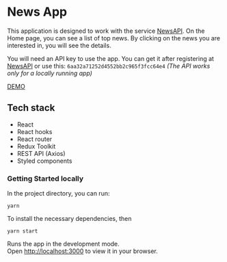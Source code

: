 # News App

This application is designed to work with the service [NewsAPI](https://newsapi.org/). On the Home page, you can see a list of top news. By clicking on the news you are interested in, you will see the details.

You will need an API key to use the app. You can get it after registering at [NewsAPI](https://newsapi.org/) or use this: <code>6aa32a71252d4552bb2c965f3fcc64e4</code> <em>(The API works only for a locally running app)</em>

[DEMO](https://ivanvasylenko.github.io/news-app)

## Tech stack
- React
- React hooks
- React router
- Redux Toolkit
- REST API (Axios)
- Styled components

### Getting Started locally

In the project directory, you can run:

`yarn`

To install the necessary dependencies, then

`yarn start`

Runs the app in the development mode.\
Open [http://localhost:3000](http://localhost:3000) to view it in your browser.

